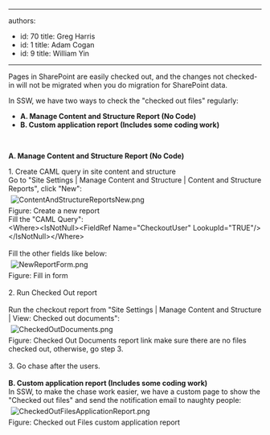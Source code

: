 

---
authors:
  - id: 70
    title: Greg Harris
  - id: 1
    title: Adam Cogan
  - id: 9
    title: William Yin
---




<span class='intro'> <p>Pages in SharePoint are easily checked out, and the changes not checked-in will not be migrated when you do migration for SharePoint data.</p>
<p>In SSW, we have two ways to check the &quot;checked out files&quot; regularly&#58;</p>
<ul><li><strong>A. Manage Content and Structure Report (No Code)</strong></li>
<li><strong><strong>B. Custom application report (Includes some coding work)</strong></strong></li></ul> </span>

​ <div><strong>A. Manage Content and Structure Report (No Code)</strong></div>
<div>1. Create CAML query in site content and structure</div>
<div>Go to &quot;Site Settings | Manage Content and Structure | Content and Structure Reports&quot;, click &quot;New&quot;&#58;</div>
<div><img class="ssw-rteStyle-ImageArea" alt="ContentAndStructureReportsNew.png" src="/ITAndNetworking/SharePointMigration/PublishingImages/ContentAndStructureReportsNew.png" style="margin&#58;5px;" /></div>
<span class="ssw-rteStyle-FigureNormal">Figure&#58; Create a new report</span> <div><span>Fill the</span><span>&#160;&quot;CAML Query&quot;&#58;</span> <div class="ssw-rteStyle-CodeArea">&lt;Where&gt;&lt;IsNotNull&gt;&lt;FieldRef Name=&quot;CheckoutUser&quot; LookupId=&quot;TRUE&quot;/&gt;&lt;/IsNotNull&gt;&lt;/Where&gt;</div>
<div>&#160;</div></div>
<div>Fill the other fields like below&#58;</div>
<div><img class="ssw-rteStyle-ImageArea" alt="NewReportForm.png" src="/ITAndNetworking/SharePointMigration/PublishingImages/NewReportForm.png" style="margin&#58;5px;" /></div>
<div><span class="ssw-rteStyle-FigureNormal">Figure&#58; Fill in form</span><br></div>
<span class="ssw-rteStyle-FigureNormal"></span><div><br>2. Run Checked Out report</div>
<div>&#160;</div>
<div>Run the checkout report from &quot;Site Settings | Manage Content and Structure | View&#58; Checked out documents&quot;&#58;</div>
<div><img class="ssw-rteStyle-ImageArea" alt="CheckedOutDocuments.png" src="/ITAndNetworking/SharePointMigration/PublishingImages/CheckedOutDocuments.png" style="margin&#58;5px;" /><br></div>
<span class="ssw-rteStyle-FigureNormal">Figure&#58; Checked Out Documents report link</span> make sure there are no files checked out, otherwise, go step 3. <div><br>3. Go chase after the users.</div>
<div><br></div>
<div><strong>B. Custom application report (Includes some coding work)</strong><br>In SSW, to make the chase work easier, we have a custom page to show the &quot;Checked out files&quot; and send the notification email to naughty people&#58;</div>
<div><img class="ssw-rteStyle-ImageArea" alt="CheckedOutFilesApplicationReport.png" src="/ITAndNetworking/SharePointMigration/PublishingImages/CheckedOutFilesApplicationReport.png" style="margin&#58;5px;" /></div>
<span class="ssw-rteStyle-FigureNormal">Figure&#58; Checked out Files custom application report</span> 


